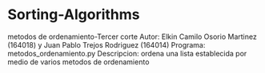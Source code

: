 # Sorting-Algorithms
metodos de ordenamiento-Tercer corte
Autor: Elkin Camilo Osorio Martinez (164018) y Juan Pablo Trejos Rodriguez (164014)
Programa: metodos_ordenamiento.py
Descripcion: ordena una lista establecida por medio de varios metodos de ordenamiento
